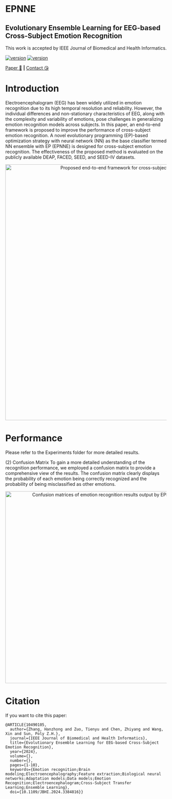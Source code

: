 # EPNNE
## Evolutionary Ensemble Learning for EEG-based Cross-Subject Emotion Recognition

This work is accepted by IEEE Journal of Biomedical and Health Informatics.

<div>
    </p>
    <a href="https://github.com/Audio-WestlakeU/FS-EEND/"><img src="https://img.shields.io/badge/Platform-Windows-lightgrey" alt="version"></a>
    <a href="https://github.com/Audio-WestlakeU/FS-EEND/"><img src="https://img.shields.io/badge/Python-3.8-orange" alt="version"></a>
</div>

[Paper :star_struck:](https://ieeexplore.ieee.org/document/10490105) **|** [Contact :kissing_heart:](zhanghz@sari.ac.cn)

# Introduction

Electroencephalogram (EEG) has been widely utilized in emotion recognition due to its high temporal resolution and reliability. However, the individual differences and non-stationary characteristics of EEG, along with the complexity and variability of emotions, pose challenges in generalizing emotion recognition models across subjects. In this paper, an end-to-end framework is proposed to improve the performance of cross-subject emotion recognition. A novel evolutionary programming (EP)-based optimization strategy with neural network (NN) as the base classifier termed NN ensemble with EP (EPNNE) is designed for cross-subject emotion recognition. The effectiveness of the proposed method is evaluated on the publicly available DEAP, FACED, SEED, and SEED-IV datasets. 

<div align="center">
<image src="/framework.png"  width="800" alt="Proposed end-to-end framework for cross-subject emotion recognition" />
</div>

# Performance
Please refer to the Experiments folder for more detailed results.

(2) Confusion Matrix
To gain a more detailed understanding of the recognition performance, we employed a confusion matrix to provide a comprehensive view of the results.  The confusion matrix clearly displays the probability of each emotion being correctly recognized and the probability of being misclassified as other emotions.

<div align="center">
<image src="/con_max.png"  width="600" alt="Confusion matrices of emotion recognition results output by EPNNE" />
</div>

# Citation

If you want to cite this paper:

```
@ARTICLE{10490105,
  author={Zhang, Hanzhong and Zuo, Tienyu and Chen, Zhiyang and Wang, Xin and Sun, Poly Z.H.},
  journal={IEEE Journal of Biomedical and Health Informatics}, 
  title={Evolutionary Ensemble Learning for EEG-based Cross-Subject Emotion Recognition}, 
  year={2024},
  volume={},
  number={},
  pages={1-10},
  keywords={Emotion recognition;Brain modeling;Electroencephalography;Feature extraction;Biological neural networks;Adaptation models;Data models;Emotion Recognition;Electroencephalogram;Cross-Subject Transfer Learning;Ensemble Learning},
  doi={10.1109/JBHI.2024.3384816}}
```
